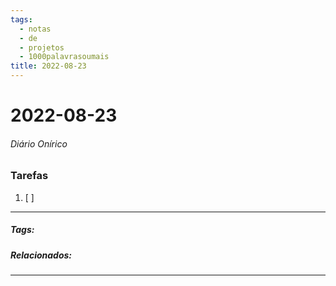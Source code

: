 ```yaml
---
tags:
  - notas
  - de
  - projetos
  - 1000palavrasoumais
title: 2022-08-23  
---
```


# 2022-08-23  

###### Diário Onírico

>

### Tarefas

1. [ ]  

---

##### Tags:

##### Relacionados: 

---

> 
